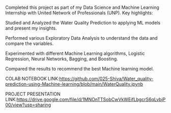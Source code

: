Completed this project as part of my Data Science and Machine Learning Internship with United Network of Professionals (UNP). Key highlights:

Studied and Analyzed the Water Quality Prediction to applying ML models and present my insights.

Performed various Exploratory Data Analysis to understand the data and compare the variables.

Experimented with different Machine Learning algorithms, Logistic Regression, Neural Networks, Bagging, and Boosting.

Compared the results to recommend the best Machine learning model.


COLAB NOTEBOOK LINK:https://github.com/025-Shiva/Water_quality-prediction-using-Machine-learning/blob/main/WaterQuality.ipynb


PROJECT PRESENTATION LINK:https://drive.google.com/file/d/1MNOnTTSobCwVkWEifLbgcrS6qLvbjP00/view?usp=sharing
